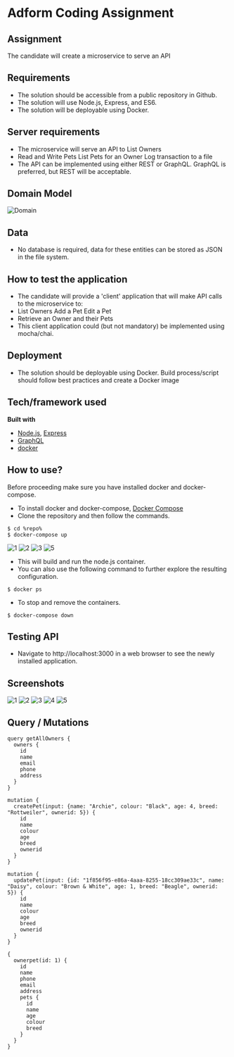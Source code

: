 # Adform Coding Assignment

## Assignment
The candidate will create a microservice to serve an API

## Requirements
- The solution should be accessible from a public repository in Github.
- The solution will use Node.js, Express, and ES6.
- The solution will be deployable using Docker.

## Server requirements
- The microservice will serve an API to List Owners
- Read and Write Pets List Pets for an Owner Log transaction to a file
- The API can be implemented using either REST or GraphQL. GraphQL is preferred, but REST will be acceptable.

## Domain Model
![Domain](https://user-images.githubusercontent.com/10876540/63225012-a83dff00-c1fe-11e9-939e-54b9ec3a1ffc.PNG)

## Data
- No database is required, data for these entities can be stored as JSON in the file system.

## How to test the application
- The candidate will provide a 'client' application that will make API calls to the microservice to:
- List Owners Add a Pet Edit a Pet
- Retrieve an Owner and their Pets
- This client application could (but not mandatory) be implemented using mocha/chai.

## Deployment
- The solution should be deployable using Docker. Build process/script should follow best practices and create a Docker image

## Tech/framework used
<b>Built with</b>
- [Node.js](https://nodejs.org/en/), [Express](https://expressjs.com/)
- [GraphQL](https://graphql.org/)
- [docker](https://www.docker.com/)

## How to use?
Before proceeding make sure you have installed docker and docker-compose.
- To install docker and docker-compose, [Docker Compose](https://docs.docker.com/compose/)
- Clone the repository and then follow the commands.
```
$ cd %repo%
$ docker-compose up
```
![1](https://user-images.githubusercontent.com/10876540/63232644-7c516680-c25c-11e9-8593-d8a606467ed3.png)
![2](https://user-images.githubusercontent.com/10876540/63232645-7c516680-c25c-11e9-8be0-20cac7e4f4c9.png)
![3](https://user-images.githubusercontent.com/10876540/63232646-7c516680-c25c-11e9-9261-6f2b1b9abc86.png)
![5](https://user-images.githubusercontent.com/10876540/63232647-7ce9fd00-c25c-11e9-9a5b-efe27066695f.png)

- This will build and run the node.js container.
- You can also use the following command to further explore the resulting configuration.
```
$ docker ps
```
- To stop and remove the containers.
```
$ docker-compose down
```
## Testing API

- Navigate to http://localhost:3000 in a web browser to see the newly installed application.

## Screenshots

![1](https://user-images.githubusercontent.com/10876540/63237936-b16ab280-c276-11e9-8a49-052e8ccb12a3.png)
![2](https://user-images.githubusercontent.com/10876540/63237937-b2034900-c276-11e9-8054-dde481c2d8c4.png)
![3](https://user-images.githubusercontent.com/10876540/63237938-b29bdf80-c276-11e9-9b2a-247181463507.png)
![4](https://user-images.githubusercontent.com/10876540/63237939-b3347600-c276-11e9-9a1d-32d5face4df4.png)
![5](https://user-images.githubusercontent.com/10876540/63237982-dfe88d80-c276-11e9-91d3-626bb1d1aa8b.png)

## Query / Mutations

```
query getAllOwners {
  owners {
    id
    name
    email
    phone
    address
  }
}

```

```
mutation {
  createPet(input: {name: "Archie", colour: "Black", age: 4, breed: "Rottweiler", ownerid: 5}) {
    id
    name
    colour
    age
    breed
    ownerid
  }
}
```

```
mutation {
  updatePet(input: {id: "1f856f95-e86a-4aaa-8255-18cc309ae33c", name: "Daisy", colour: "Brown & White", age: 1, breed: "Beagle", ownerid: 5}) {
    id
    name
    colour
    age
    breed
    ownerid
  }
}

```

```
{
  ownerpet(id: 1) {
    id
    name
    phone
    email
    address
    pets {
      id
      name
      age
      colour
      breed
    }
  }
}

```
